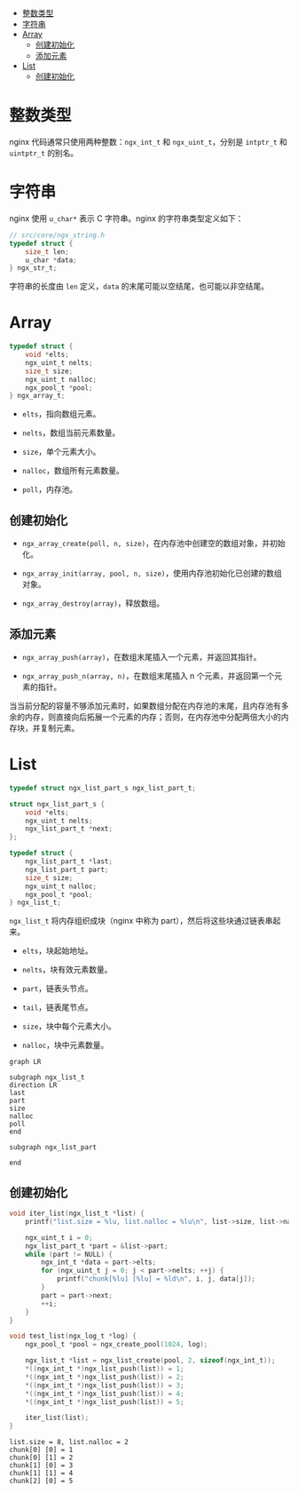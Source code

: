 - [整数类型](#整数类型)
- [字符串](#字符串)
- [Array](#array)
  - [创建初始化](#创建初始化)
  - [添加元素](#添加元素)
- [List](#list)
  - [创建初始化](#创建初始化-1)

# 整数类型

nginx 代码通常只使用两种整数：`ngx_int_t` 和 `ngx_uint_t`，分别是 `intptr_t` 和 `uintptr_t` 的别名。

# 字符串

nginx 使用 `u_char*` 表示 C 字符串。nginx 的字符串类型定义如下：

```c
// src/core/ngx_string.h
typedef struct {
    size_t len;
    u_char *data;
} ngx_str_t;
```

字符串的长度由 `len` 定义，`data` 的末尾可能以空结尾，也可能以非空结尾。

# Array

```c
typedef struct {
    void *elts;
    ngx_uint_t nelts;
    size_t size;
    ngx_uint_t nalloc;
    ngx_pool_t *pool;
} ngx_array_t;
```

- `elts`，指向数组元素。

- `nelts`，数组当前元素数量。

- `size`，单个元素大小。

- `nalloc`，数组所有元素数量。

- `poll`，内存池。

## 创建初始化

- `ngx_array_create(poll, n, size)`，在内存池中创建空的数组对象，并初始化。

- `ngx_array_init(array, pool, n, size)`，使用内存池初始化已创建的数组对象。

- `ngx_array_destroy(array)`，释放数组。

## 添加元素

- `ngx_array_push(array)`，在数组末尾插入一个元素，并返回其指针。

- `ngx_array_push_n(array, n)`，在数组末尾插入 n 个元素，并返回第一个元素的指针。

当当前分配的容量不够添加元素时，如果数组分配在内存池的末尾，且内存池有多余的内存，则直接向后拓展一个元素的内存；否则，在内存池中分配两倍大小的内存块，并复制元素。

# List

```c
typedef struct ngx_list_part_s ngx_list_part_t;

struct ngx_list_part_s {
    void *elts;
    ngx_uint_t nelts;
    ngx_list_part_t *next;
};

typedef struct {
    ngx_list_part_t *last;
    ngx_list_part_t part;
    size_t size;
    ngx_uint_t nalloc;
    ngx_pool_t *pool;
} ngx_list_t;
```

`ngx_list_t` 将内存组织成块（nginx 中称为 part），然后将这些块通过链表串起来。

- `elts`，块起始地址。

- `nelts`，块有效元素数量。

- `part`，链表头节点。

- `tail`，链表尾节点。

- `size`，块中每个元素大小。

- `nalloc`，块中元素数量。


```mermaid
graph LR

subgraph ngx_list_t
direction LR
last
part
size
nalloc
poll
end

subgraph ngx_list_part

end

```

## 创建初始化

```c
void iter_list(ngx_list_t *list) {
    printf("list.size = %lu, list.nalloc = %lu\n", list->size, list->nalloc);

    ngx_uint_t i = 0;
    ngx_list_part_t *part = &list->part;
    while (part != NULL) {
        ngx_int_t *data = part->elts;
        for (ngx_uint_t j = 0; j < part->nelts; ++j) {
            printf("chunk[%lu] [%lu] = %ld\n", i, j, data[j]);
        }
        part = part->next;
        ++i;
    }
}

void test_list(ngx_log_t *log) {
    ngx_pool_t *pool = ngx_create_pool(1024, log);

    ngx_list_t *list = ngx_list_create(pool, 2, sizeof(ngx_int_t));
    *((ngx_int_t *)ngx_list_push(list)) = 1;
    *((ngx_int_t *)ngx_list_push(list)) = 2;
    *((ngx_int_t *)ngx_list_push(list)) = 3;
    *((ngx_int_t *)ngx_list_push(list)) = 4;
    *((ngx_int_t *)ngx_list_push(list)) = 5;

    iter_list(list);
}
```

```shell
list.size = 8, list.nalloc = 2
chunk[0] [0] = 1
chunk[0] [1] = 2
chunk[1] [0] = 3
chunk[1] [1] = 4
chunk[2] [0] = 5
```
